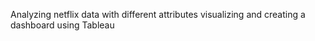 Analyzing netflix data with different attributes  visualizing and creating a dashboard using Tableau
